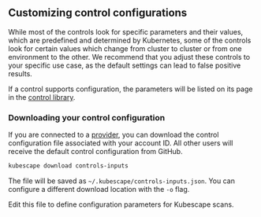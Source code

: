 ## Customizing control configurations

While most of the controls look for specific parameters and their values, which are predefined and determined by Kubernetes, some of the controls look for certain values which change from cluster to cluster or from one environment to the other. We recommend that you adjust these controls to your specific use case, as the default settings can lead to false positive results.

If a control supports configuration, the parameters will be listed on its page in the [control library](../controls/index.md).

### Downloading your control configuration

If you are connected to a [provider](../providers.md), you can download the control configuration file associated with your account ID. All other users will receive the default control configuration from GitHub.

```sh
kubescape download controls-inputs
```

The file will be saved as `~/.kubescape/controls-inputs.json`. You can configure a different download location with the `-o` flag.

Edit this file to define configuration parameters for Kubescape scans.